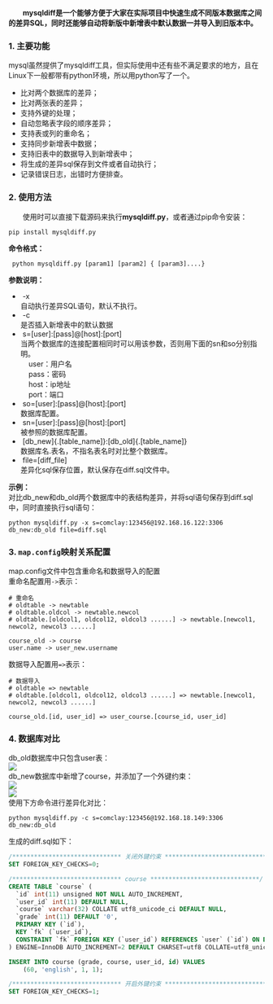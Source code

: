 &emsp;&emsp;**mysqldiff是一个能够方便于大家在实际项目中快速生成不同版本数据库之间的差异SQL，同时还能够自动将新版中新增表中默认数据一并导入到旧版本中。**

### 1\. 主要功能 ###  
mysql虽然提供了mysqldiff工具，但实际使用中还有些不满足要求的地方，且在Linux下一般都带有python环境，所以用python写了一个。  
*  比对两个数据库的差异；  
*  比对两张表的差异；  
*  支持外键的处理；
*  自动忽略表字段的顺序差异；
*  支持表或列的重命名；    
*  支持同步新增表中数据；  
*  支持旧表中的数据导入到新增表中；  
*  将生成的差异sql保存到文件或者自动执行；  
*  记录错误日志，出错时方便排查。

### 2\. 使用方法  
&emsp;&emsp;使用时可以直接下载源码来执行**mysqldiff.py**，或者通过pip命令安装：  
 ```
 pip install mysqldiff.py
 ```
**命令格式：**  
```
 python mysqldiff.py [param1] [param2] { [param3]....}
 ```
**参数说明：**  
*  -x  
 自动执行差异SQL语句，默认不执行。
*  -c  
 是否插入新增表中的默认数据  
*  s=[user]:[pass]@[host]:[port]  
 当两个数据库的连接配置相同时可以用该参数，否则用下面的sn和so分别指明。  
     user：用户名  
     pass：密码  
     host：ip地址  
     port：端口  
*  so=[user]:[pass]@[host]:[port]  
 数据库配置。  
*  sn=[user]:[pass]@[host]:[port]  
 被参照的数据库配置。  
*  [db_new]{.[table_name]}:[db_old]{.[table_name]}  
 数据库名.表名，不指名表名时对比整个数据库。  
*  file=[diff_file]  
 差异化sql保存位置，默认保存在diff.sql文件中。  

**示例：**  
 对比db_new和db_old两个数据库中的表结构差异，并将sql语句保存到diff.sql中，同时直接执行sql语句：
 ```
 python mysqldiff.py -x s=comclay:123456@192.168.16.122:3306 db_new:db_old file=diff.sql
 ```
### 3\. `map.config`映射关系配置 ###   
map.config文件中包含重命名和数据导入的配置  
重命名配置用`->`表示：  
```
# 重命名
# oldtable -> newtable
# oldtable.oldcol -> newtable.newcol
# oldtable.[oldcol1, oldcol12, oldcol3 ......] -> newtable.[newcol1, newcol2, newcol3 ......]

course_old -> course
user.name -> user_new.username
```
数据导入配置用`=>`表示：
```
# 数据导入
# oldtable => newtable
# oldtable.[oldcol1, oldcol12, oldcol3 ......] => newtable.[newcol1, newcol2, newcol3 ......]

course_old.[id, user_id] => user_course.[course_id, user_id]
```
### 4\. 数据库对比 ###  
db_old数据库中只包含user表：  
 ![](https://i.imgur.com/YJfklRk.png)  
db_new数据库中新增了course，并添加了一个外键约束：  
 ![](https://i.imgur.com/Yq2AQa5.png)  
 ![](https://i.imgur.com/Z2uUhiv.png)  
使用下方命令进行差异化对比：  
 ```
 python mysqldiff.py -c s=comclay:123456@192.168.18.149:3306 db_new:db_old
 ```
生成的diff.sql如下：  
```sql
/****************************** 关闭外键约束 ******************************/
SET FOREIGN_KEY_CHECKS=0;

/****************************** course ******************************/
CREATE TABLE `course` (
  `id` int(11) unsigned NOT NULL AUTO_INCREMENT,
  `user_id` int(11) DEFAULT NULL,
  `course` varchar(32) COLLATE utf8_unicode_ci DEFAULT NULL,
  `grade` int(11) DEFAULT '0',
  PRIMARY KEY (`id`),
  KEY `fk` (`user_id`),
  CONSTRAINT `fk` FOREIGN KEY (`user_id`) REFERENCES `user` (`id`) ON DELETE NO ACTION ON UPDATE CASCADE
) ENGINE=InnoDB AUTO_INCREMENT=2 DEFAULT CHARSET=utf8 COLLATE=utf8_unicode_ci;

INSERT INTO course (grade, course, user_id, id) VALUES 
	(60, 'english', 1, 1);

/****************************** 开启外键约束 ******************************/
SET FOREIGN_KEY_CHECKS=1;

```

